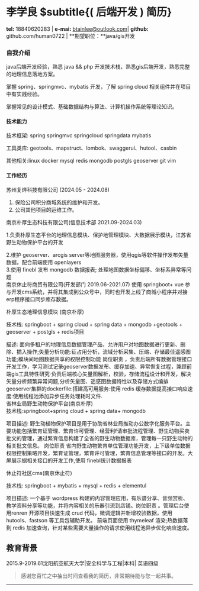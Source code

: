 # 李学良 $subtitle{( 后端开发 ) 简历}  
**tel:** 18840620283 | **e-mai:** btainlee@outlook.com| **github:** github.com/human0722  | **期望职位：**java/gis开发

### 自我介绍

java后端开发经验，熟悉 java && php 开发技术栈，熟悉gis后端开发，熟悉完整的地理信息落地方案。  

掌握 spring、springmvc、mybatis 开发，了解 spring cloud 相关组件并在项目中有实践经验。  

掌握常见的设计模式、基础数据结构与算法、计算机操作系统等理论知识。

#### 技术能力

技术框架: spring springmvc springcloud springdata mybatis 

工具类库: geotools、mapstruct、lombok、swaggerul、hutool、casbin  

其他相关:linux docker mysql redis mongodb postgls geoserver git vim

#### 工作经历

苏州复烨科技有限公司 (2024.05 - 2024.08)
1. 保险公司积分商城系统的维护和开发。
2. 公司其他项目的运维工作。

南京朴厚生态科技有限公司(信息技术部 2021.09-2024.03)  

1.负责朴厚生态平台的地理信息模块、保护地管理模块、大数据展示模块，江苏省野生动物保护平台的开发  

2.维护 geoserver、arcgis server等地图服务器，使用qgis等软件操作发布矢量数据，配合前端使用 openlayers  
3.使用 finebl 发布 mongodb 数据报表; 处理地图数据坐标偏移、坐标系异常等问题  
南京休止符商贸有限公司(开发部门 2019.06-2021.07)
使用 springboot+ vue 参与开发cms系统，并将其集成到公众号中，同时也开发上线了商城小程序并对接erp程序接口同步库存数据。  



朴厚生态地理信息模块 (南京朴厚)  

技术栈: springboot + spring cloud + spring data + mongodb +geotools + geoserver + postgls + redis项目  

描述: 面向多租户的地理信息数据管理产品，允许用户对地图数据进行更新、删除、插入操作;矢量分析功能:征占用分析，流域分析采集、压缩、存储最佳遥感图功能;模块间地图数据共享的权限控制功能
岗位职责
，负责后端所有数据管理接口开发工作，学习测试记录geoserver数据发布、缓存加速、异常恢复过程，兼顾前端gis工具特性研究·负责后端核心矢量图解析，校验，存储流程设计和开发，解决矢量分析频繁异常问题,分析矢量图、遥感图数据特性以及存储方式编排geoserver集群的dockerfile:搭建高可用服务:使用 redis 缓存数据提高接口响应速度:使用线程池添加异步任务处理耗时文件.  
省林业局野生动物保护平台(南京朴厚)  
技术栈:springboot+spring cloud + spring data+ mongodb  

项目描述: 野生动植物保护项目是用于协助省林业局推动办公数字化服务平台。主要功能包括繁育证管理、繁育许可管理、经营利f请审批流程管理、野生动物买卖批文的管理，通过繁育信息构建了全省的野生动物数据库，管理每一只野生动物的相关批文信息。
岗位职责
省内野生动物繁育单位管理功能开发，上下级单位数据权限控制策略开发，繁育证管理，繁育许可管理，繁育信息管理等接口的开发。大屏展示据相关接口的开发工作,使用 finebl统计数据报表  

休止符社区cms(南京休止符)  

技术栈: springboot + mybatis + mysql + redis + elementul  

项目描述: 一个基于 wordpress 构建的内容管理应用，有乐谱分享、音频赏析、教学资料分享等功能，并将内容相关的乐器引流到店铺。岗位职责
。管理后台使用renren 开源项目快速生成 crud 代码，微调逻辑并新增校验数据，使用 hutools、fastson 等工具包辅助开发。
前端页面使用 thymeleaf 渲染;热数据落到 redis 加速查询，针对某些需要大量操作的请求使用线程池异步优化响应速度。

## 教育背景



2015.9-2019.61沈阳航空航天大学|安全科学与工程|本科| 英语四级



  

> 感谢您百忙之中抽出时间查看我的简历，非常期待能与您一起共事。

-----
